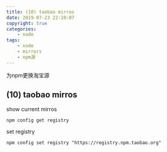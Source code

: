 ```yaml
---
title: (10) taobao mirros
date: 2019-07-23 22:10:07
copyright: true
categories:
    - node
tags:
    - node
    - mirrors
    - npm源
---
```

为npm更换淘宝源

<!-- more -->

## **(10) taobao mirros**

show current mirros
```
npm config get registry
```

set registry
```
npm config set registry "https://registry.npm.taobao.org"
```